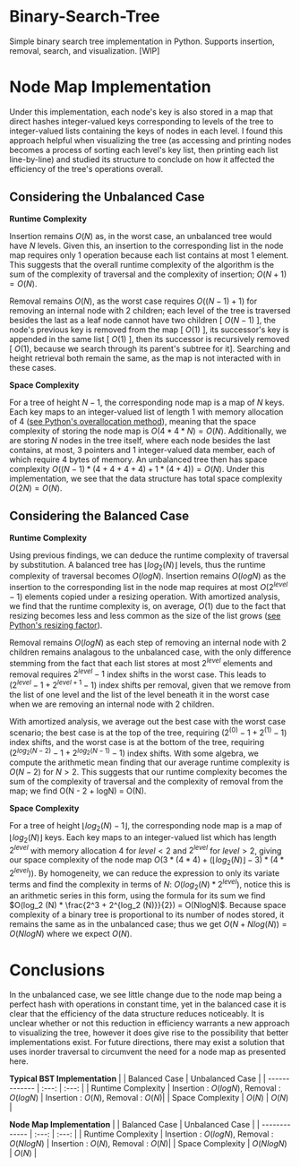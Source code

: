 # Binary-Search-Tree
Simple binary search tree implementation in Python. Supports insertion, removal, search, and visualization. [WIP]

# Node Map Implementation
Under this implementation, each node's key is also stored in a map that direct hashes integer-valued keys corresponding to levels of the tree to integer-valued lists containing the keys of nodes in each level. I found this approach helpful when visualizing the tree (as accessing and printing nodes becomes a process of sorting each level's key list, then printing each list line-by-line) and studied its structure to conclude on how it affected the efficiency of the tree's operations overall.

## Considering the Unbalanced Case

**Runtime Complexity** 


Insertion remains $O(N)$ as, in the worst case, an unbalanced tree would have $N$ levels. Given this, an insertion to the corresponding list in the node map requires only $1$ operation because each list contains at most $1$ element. This suggests that the overall runtime complexity of the algorithm is the sum of the complexity of traversal and the complexity of insertion; $O(N + 1) = O(N)$.  

Removal remains $O(N)$, as the worst case requires $O((N - 1) + 1)$ for removing an internal node with $2$ children; each level of the tree is traversed besides the last as a leaf node cannot have two children \[ $O(N - 1)$ \], the node's previous key is removed from the map \[ $O(1)$ \], its successor's key is appended in the same list \[ $O(1)$ \], then its successor is recursively removed \[ $O(1)$, because we search through its parent's subtree for it\]. Searching and height retrieval both remain the same, as the map is not interacted with in these cases.

**Space Complexity** 


For a tree of height $N - 1$, the corresponding node map is a map of $N$ keys. Each key maps to an integer-valued list of length $1$ with memory allocation of $4$ ([see Python's overallocation method](https://github.com/python/cpython/blob/main/Objects/listobject.c#L46C11-L98)), meaning that the space complexity of storing the node map is $O(4 * 4 * N) = O(N)$. Additionally, we are storing $N$ nodes in the tree itself, where each node besides the last contains, at most, $3$ pointers and $1$ integer-valued data member, each of which require $4$ bytes of memory. An unbalanced tree then has space complexity $O((N - 1) * (4 + 4 + 4 + 4) + 1 * (4 + 4)) = O(N)$. Under this implementation, we see that the data structure has total space complexity $O(2N) = O(N)$.

## Considering the Balanced Case

**Runtime Complexity** 


Using previous findings, we can deduce the runtime complexity of traversal by substitution. A balanced tree has $\lfloor log_2(N)\rfloor$ levels, thus the runtime complexity of traversal becomes $O(logN)$. Insertion remains $O(logN)$ as the insertion to the corresponding list in the node map requires at most $O(2^{level} - 1)$ elements copied under a resizing operation. With amortized analysis, we find that the runtime complexity is, on average, $O(1)$ due to the fact that resizing becomes less and less common as the size of the list grows ([see Python's resizing factor](https://github.com/python/cpython/blob/main/Objects/listobject.c#L46C11-L98)). 


Removal remains $O(logN)$ as each step of removing an internal node with 2 children remains analagous to the unbalanced case, with the only difference stemming from the fact that each list stores at most $2^{level}$ elements and removal requires $2^{level} - 1$ index shifts in the worst case. This leads to $(2^{level} - 1 + 2^{level + 1} - 1)$ index shifts per removal, given that we remove from the list of one level and the list of the level beneath it in the worst case when we are removing an internal node with 2 children. 

With amortized analysis, we average out the best case with the worst case scenario; the best case is at the top of the tree, requiring $(2^{(0)} - 1 + 2^{(1)} - 1)$ index shifts, and the worst case is at the bottom of the tree, requiring $(2^{log_2(N - 2)} - 1 + 2^{log_2(N - 1)} - 1)$ index shifts. With some algebra, we compute the arithmetic mean finding that our average runtime complexity is $O(N - 2)$ for $N > 2$. This suggests that our runtime complexity becomes the sum of the complexity of traversal and the complexity of removal from the map; we find O(N - 2 + logN) = O(N).


**Space Complexity** 


For a tree of height $\lfloor log_2(N) - 1\rfloor$, the corresponding node map is a map of $\lfloor log_2(N)\rfloor$ keys. Each key maps to an integer-valued list which has length $2^{level}$ with memory allocation $4$ for $level < 2$ and $2^{level}$ for $level > 2$, giving our space complexity of the node map $O(3 * (4 * 4) + (\lfloor log_2 (N)\rfloor - 3) * (4 * 2^{level}))$. By homogeneity, we can reduce the expression to only its variate terms and find the complexity in terms of $N$: $O(log_2 (N) * 2^{level})$, notice this is an arithmetic series in this form, using the formula for its sum we find $O(log_2 (N) * \frac{2^3 + 2^{log_2 (N)}}{2}) = O(NlogN)$. Because space complexity of a binary tree is proportional to its number of nodes stored, it remains the same as in the unbalanced case; thus we get $O(N + Nlog(N)) = O(NlogN)$ where we expect $O(N)$. 



# Conclusions

In the unbalanced case, we see little change due to the node map being a perfect hash with operations in constant time, yet in the balanced case it is clear that the efficiency of the data structure reduces noticeably. It is unclear whether or not this reduction in efficiency warrants a new approach to visualizing the tree, however it does give rise to the possibility that better implementations exist. For future directions, there may exist a solution that uses inorder traversal to circumvent the need for a node map as presented here.

**Typical BST Implementation**
|               | Balanced Case | Unbalanced Case |
| ------------- | :---: | :---: |
| Runtime Complexity  | Insertion : $O(logN)$, Removal : $O(logN)$  | Insertion : $O(N)$, Removal : $O(N)$|
| Space Complexity  | $O(N)$  | $O(N)$                 |

**Node Map Implementation**
|               | Balanced Case | Unbalanced Case |
| ------------- | :---: | :---: |
| Runtime Complexity  | Insertion : $O(logN)$, Removal : $O(NlogN)$  | Insertion : $O(N)$, Removal : $O(N)$|
| Space Complexity  | $O(NlogN)$  | $O(N)$                 |

